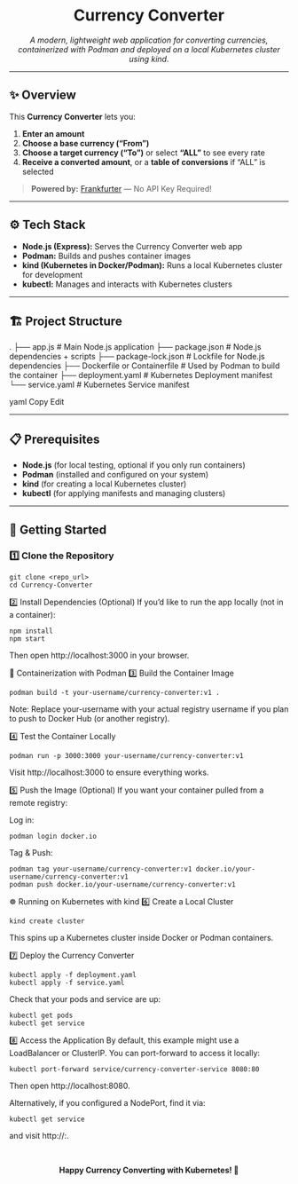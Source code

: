 <div align="center">

  
  # **Currency Converter**
  <em>A modern, lightweight web application for converting currencies, containerized with Podman and deployed on a local Kubernetes cluster using kind.</em>
</div>

---

## ✨ Overview
This **Currency Converter** lets you:

1. **Enter an amount**  
2. **Choose a base currency (“From”)**  
3. **Choose a target currency (“To”)** or select **“ALL”** to see every rate  
4. **Receive a converted amount**, or a **table of conversions** if “ALL” is selected

> **Powered by:** [Frankfurter](https://www.frankfurter.app/) — No API Key Required!

---

## ⚙️ Tech Stack

- **Node.js (Express):** Serves the Currency Converter web app  
- **Podman:** Builds and pushes container images  
- **kind (Kubernetes in Docker/Podman):** Runs a local Kubernetes cluster for development  
- **kubectl:** Manages and interacts with Kubernetes clusters

---

## 🏗 Project Structure

. ├── app.js # Main Node.js application ├── package.json # Node.js dependencies + scripts ├── package-lock.json # Lockfile for Node.js dependencies ├── Dockerfile or Containerfile # Used by Podman to build the container ├── deployment.yaml # Kubernetes Deployment manifest └── service.yaml # Kubernetes Service manifest

yaml
Copy
Edit

---

## 📋 Prerequisites

- **Node.js** (for local testing, optional if you only run containers)
- **Podman** (installed and configured on your system)
- **kind** (for creating a local Kubernetes cluster)
- **kubectl** (for applying manifests and managing clusters)

---

## 🚀 Getting Started

### 1️⃣ Clone the Repository
```
git clone <repo_url>
cd Currency-Converter
```
2️⃣ Install Dependencies (Optional)
If you’d like to run the app locally (not in a container):
```
npm install
npm start
```
Then open http://localhost:3000 in your browser.

🐳 Containerization with Podman
3️⃣ Build the Container Image
```
podman build -t your-username/currency-converter:v1 .
```
Note: Replace your-username with your actual registry username if you plan to push to Docker Hub (or another registry).

4️⃣ Test the Container Locally
```
podman run -p 3000:3000 your-username/currency-converter:v1
```
Visit http://localhost:3000 to ensure everything works.

5️⃣ Push the Image (Optional)
If you want your container pulled from a remote registry:

Log in:
```
podman login docker.io
```
Tag & Push:
```
podman tag your-username/currency-converter:v1 docker.io/your-username/currency-converter:v1
podman push docker.io/your-username/currency-converter:v1
```
☸️ Running on Kubernetes with kind
6️⃣ Create a Local Cluster
```
kind create cluster
```
This spins up a Kubernetes cluster inside Docker or Podman containers.

7️⃣ Deploy the Currency Converter
```
kubectl apply -f deployment.yaml
kubectl apply -f service.yaml
```
Check that your pods and service are up:

```
kubectl get pods
kubectl get service
```
8️⃣ Access the Application
By default, this example might use a LoadBalancer or ClusterIP. You can port-forward to access it locally:

```
kubectl port-forward service/currency-converter-service 8080:80
```
Then open http://localhost:8080.

Alternatively, if you configured a NodePort, find it via:

```
kubectl get service
```
and visit http://<cluster-ip>:<node-port>.

<br /> <div align="center"> <strong>Happy Currency Converting with Kubernetes! 🚀</strong> </div> 
